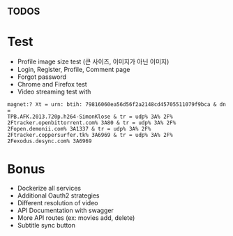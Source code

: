 ## TODOS

# Test

- Profile image size test (큰 사이즈, 이미지가 아닌 이미지)
- Login, Register, Profile, Comment page
- Forgot password
- Chrome and Firefox test
- Video streaming test with

```
magnet:? Xt = urn: btih: 79816060ea56d56f2a2148cd45705511079f9bca & dn =
TPB.AFK.2013.720p.h264-SimonKlose & tr = udp% 3A% 2F% 2Ftracker.openbittorrent.com% 3A80 & tr = udp% 3A% 2F%
2Fopen.demonii.com% 3A1337 & tr = udp% 3A% 2F% 2Ftracker.coppersurfer.tk% 3A6969 & tr = udp% 3A% 2F%
2Fexodus.desync.com% 3A6969
```

# Bonus

- Dockerize all services
- Additional Oauth2 strategies
- Different resolution of video
- API Documentation with swagger
- More API routes (ex: movies add, delete)
- Subtitle sync button
